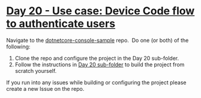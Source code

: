 # [Day 20 - Use case: Device Code flow to authenticate users](https://developer.microsoft.com/en-us/graph/blogs/30daysmsgraph-day-20-use-case-device-code-flow-to-authenticate-users)

Navigate to the [dotnetcore-console-sample](https://github.com/microsoftgraph/dotnetcore-console-sample) repo.  Do one (or both) of the following:

1. Clone the repo and configure the project in the Day 20 sub-folder.
1. Follow the instructions in [Day 20 sub-folder](https://github.com/microsoftgraph/dotnetcore-console-sample/tree/master/day20-devicecode) to build the project from scratch yourself.

If you run into any issues while building or configuring the project please create a new Issue on the repo.